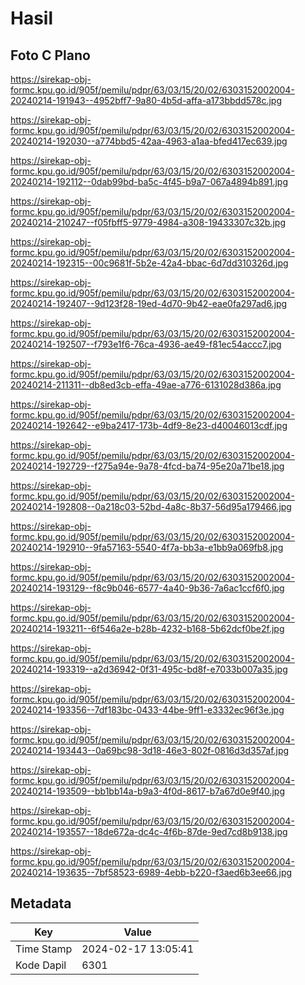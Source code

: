 # Hasil

## Foto C Plano

https://sirekap-obj-formc.kpu.go.id/905f/pemilu/pdpr/63/03/15/20/02/6303152002004-20240214-191943--4952bff7-9a80-4b5d-affa-a173bbdd578c.jpg

https://sirekap-obj-formc.kpu.go.id/905f/pemilu/pdpr/63/03/15/20/02/6303152002004-20240214-192030--a774bbd5-42aa-4963-a1aa-bfed417ec639.jpg

https://sirekap-obj-formc.kpu.go.id/905f/pemilu/pdpr/63/03/15/20/02/6303152002004-20240214-192112--0dab99bd-ba5c-4f45-b9a7-067a4894b891.jpg

https://sirekap-obj-formc.kpu.go.id/905f/pemilu/pdpr/63/03/15/20/02/6303152002004-20240214-210247--f05fbff5-9779-4984-a308-19433307c32b.jpg

https://sirekap-obj-formc.kpu.go.id/905f/pemilu/pdpr/63/03/15/20/02/6303152002004-20240214-192315--00c9681f-5b2e-42a4-bbac-6d7dd310326d.jpg

https://sirekap-obj-formc.kpu.go.id/905f/pemilu/pdpr/63/03/15/20/02/6303152002004-20240214-192407--9d123f28-19ed-4d70-9b42-eae0fa297ad6.jpg

https://sirekap-obj-formc.kpu.go.id/905f/pemilu/pdpr/63/03/15/20/02/6303152002004-20240214-192507--f793e1f6-76ca-4936-ae49-f81ec54accc7.jpg

https://sirekap-obj-formc.kpu.go.id/905f/pemilu/pdpr/63/03/15/20/02/6303152002004-20240214-211311--db8ed3cb-effa-49ae-a776-6131028d386a.jpg

https://sirekap-obj-formc.kpu.go.id/905f/pemilu/pdpr/63/03/15/20/02/6303152002004-20240214-192642--e9ba2417-173b-4df9-8e23-d40046013cdf.jpg

https://sirekap-obj-formc.kpu.go.id/905f/pemilu/pdpr/63/03/15/20/02/6303152002004-20240214-192729--f275a94e-9a78-4fcd-ba74-95e20a71be18.jpg

https://sirekap-obj-formc.kpu.go.id/905f/pemilu/pdpr/63/03/15/20/02/6303152002004-20240214-192808--0a218c03-52bd-4a8c-8b37-56d95a179466.jpg

https://sirekap-obj-formc.kpu.go.id/905f/pemilu/pdpr/63/03/15/20/02/6303152002004-20240214-192910--9fa57163-5540-4f7a-bb3a-e1bb9a069fb8.jpg

https://sirekap-obj-formc.kpu.go.id/905f/pemilu/pdpr/63/03/15/20/02/6303152002004-20240214-193129--f8c9b046-6577-4a40-9b36-7a6ac1ccf6f0.jpg

https://sirekap-obj-formc.kpu.go.id/905f/pemilu/pdpr/63/03/15/20/02/6303152002004-20240214-193211--6f546a2e-b28b-4232-b168-5b62dcf0be2f.jpg

https://sirekap-obj-formc.kpu.go.id/905f/pemilu/pdpr/63/03/15/20/02/6303152002004-20240214-193319--a2d36942-0f31-495c-bd8f-e7033b007a35.jpg

https://sirekap-obj-formc.kpu.go.id/905f/pemilu/pdpr/63/03/15/20/02/6303152002004-20240214-193356--7df183bc-0433-44be-9ff1-e3332ec96f3e.jpg

https://sirekap-obj-formc.kpu.go.id/905f/pemilu/pdpr/63/03/15/20/02/6303152002004-20240214-193443--0a69bc98-3d18-46e3-802f-0816d3d357af.jpg

https://sirekap-obj-formc.kpu.go.id/905f/pemilu/pdpr/63/03/15/20/02/6303152002004-20240214-193509--bb1bb14a-b9a3-4f0d-8617-b7a67d0e9f40.jpg

https://sirekap-obj-formc.kpu.go.id/905f/pemilu/pdpr/63/03/15/20/02/6303152002004-20240214-193557--18de672a-dc4c-4f6b-87de-9ed7cd8b9138.jpg

https://sirekap-obj-formc.kpu.go.id/905f/pemilu/pdpr/63/03/15/20/02/6303152002004-20240214-193635--7bf58523-6989-4ebb-b220-f3aed6b3ee66.jpg


## Metadata

| Key        | Value               |
| ---------- | ------------------- |
| Time Stamp | 2024-02-17 13:05:41 |
| Kode Dapil | 6301                |



